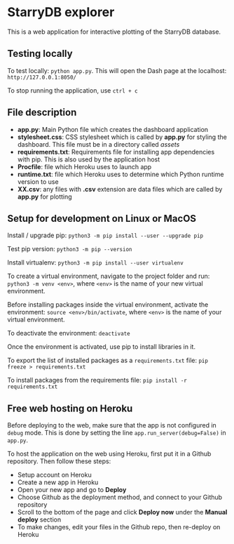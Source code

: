 # StarryDB explorer

This is a web application for interactive plotting of the StarryDB database.

## Testing locally

To test locally: `python app.py`. This will open the Dash page at the localhost: `http://127.0.0.1:8050/`

To stop running the application, use `ctrl + c`


## File description

* **app.py**: Main Python file which creates the dashboard application
* **stylesheet.css**: CSS stylesheet which is called by **app.py** for styling the dashboard. This file must be in a directory called *assets*
* **requirements.txt**: Requirements file for installing app dependencies with pip. This is also used by the application host
* **Procfile**: file which Heroku uses to launch app
* **runtime.txt**: file which Heroku uses to determine which Python runtime version to use
* **XX.csv**: any files with **.csv** extension are data files which are called by **app.py** for plotting



## Setup for development on Linux or MacOS

Install / upgrade pip: `python3 -m pip install --user --upgrade pip`

Test pip version: `python3 -m pip --version`

Install virtualenv: `python3 -m pip install --user virtualenv`

To create a virtual environment, navigate to the project folder and run: `python3 -m venv <env>`, where `<env>` is the name of your new virtual environment.

Before installing packages inside the virtual environment, activate the environment: `source <env>/bin/activate`, where `<env>` is the name of your virtual environment.

To deactivate the environment: `deactivate`

Once the environment is activated, use pip to install libraries in it.

To export the list of installed packages as a `requirements.txt` file: `pip freeze > requirements.txt`

To install packages from the requirements file: `pip install -r requirements.txt`



## Free web hosting on Heroku

Before deploying to the web, make sure that the app is not configured in `debug` mode. This is done by setting the line `app.run_server(debug=False)` in `app.py`.

To host the application on the web using Heroku, first put it in a Github repository. Then follow these steps:

* Setup account on Heroku
* Create a new app in Heroku
* Open your new app and go to **Deploy**
* Choose Github as the deployment method, and connect to your Github repository
* Scroll to the bottom of the page and click **Deploy now** under the **Manual deploy** section
* To make changes, edit your files in the Github repo, then re-deploy on Heroku
